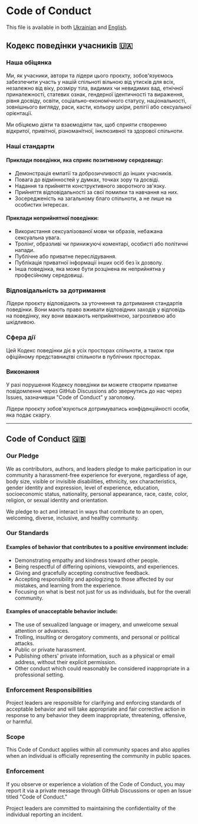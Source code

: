 # Code of Conduct

This file is available in both [Ukrainian](#кодекс-поведінки-учасників-ukraine) and [English](#code-of-conduct-uk).

## Кодекс поведінки учасників :ukraine:

### Наша обіцянка

Ми, як учасники, автори та лідери цього проєкту, зобов'язуємось забезпечити участь у нашій спільноті вільною від утисків для всіх, незалежно від віку, розміру тіла, видимих чи невидимих вад, етнічної приналежності, статевих ознак, гендерної ідентичності та вираження, рівня досвіду, освіти, соціально-економічного статусу, національності, зовнішнього вигляду, раси, касти, кольору шкіри, релігії або сексуальної орієнтації.

Ми обіцяємо діяти та взаємодіяти так, щоб сприяти створенню відкритої, привітної, різноманітної, інклюзивної та здорової спільноти.

### Наші стандарти

#### Приклади поведінки, яка сприяє позитивному середовищу:

- Демонстрація емпатії та доброзичливості до інших учасників.
- Повага до відмінностей у думках, точках зору та досвіді.
- Надання та прийняття конструктивного зворотного зв'язку.
- Прийняття відповідальності за свої помилки та навчання на них.
- Зосередженість на загальному благо спільноти, а не лише на особистих інтересах.

#### Приклади неприйнятної поведінки:

- Використання сексуалізованої мови чи образів, небажана сексуальна увага.
- Тролінг, образливі чи принижуючі коментарі, особисті або політичні напади.
- Публічне або приватне переслідування.
- Публікація приватної інформації інших осіб без їх дозволу.
- Інша поведінка, яка може бути розцінена як неприйнятна у професійному середовищі.

### Відповідальність за дотримання

Лідери проєкту відповідають за уточнення та дотримання стандартів поведінки. Вони мають право вживати відповідних заходів у відповідь на поведінку, яку вони вважають неприйнятною, загрозливою або шкідливою.

### Сфера дії

Цей Кодекс поведінки діє в усіх просторах спільноти, а також при офіційному представництві спільноти в публічних просторах.

### Виконання

У разі порушення Кодексу поведінки ви можете створити приватне повідомлення через GitHub Discussions або звернутись до нас через Issues, зазначивши "Code of Conduct" у заголовку.

Лідери проєкту зобов'язуються дотримуватись конфіденційності особи, яка подає скаргу.

---

## Code of Conduct :uk:

### Our Pledge

We as contributors, authors, and leaders pledge to make participation in our community a harassment-free experience for everyone, regardless of age, body size, visible or invisible disabilities, ethnicity, sex characteristics, gender identity and expression, level of experience, education, socioeconomic status, nationality, personal appearance, race, caste, color, religion, or sexual identity and orientation.

We pledge to act and interact in ways that contribute to an open, welcoming, diverse, inclusive, and healthy community.

### Our Standards

#### Examples of behavior that contributes to a positive environment include:

- Demonstrating empathy and kindness toward other people.
- Being respectful of differing opinions, viewpoints, and experiences.
- Giving and gracefully accepting constructive feedback.
- Accepting responsibility and apologizing to those affected by our mistakes, and learning from the experience.
- Focusing on what is best not just for us as individuals, but for the overall community.

#### Examples of unacceptable behavior include:

- The use of sexualized language or imagery, and unwelcome sexual attention or advances.
- Trolling, insulting or derogatory comments, and personal or political attacks.
- Public or private harassment.
- Publishing others' private information, such as a physical or email address, without their explicit permission.
- Other conduct which could reasonably be considered inappropriate in a professional setting.

### Enforcement Responsibilities

Project leaders are responsible for clarifying and enforcing standards of acceptable behavior and will take appropriate and fair corrective action in response to any behavior they deem inappropriate, threatening, offensive, or harmful.

### Scope

This Code of Conduct applies within all community spaces and also applies when an individual is officially representing the community in public spaces.

### Enforcement

If you observe or experience a violation of the Code of Conduct, you may report it via a private message through GitHub Discussions or open an Issue titled "Code of Conduct."

Project leaders are committed to maintaining the confidentiality of the individual reporting an incident.
